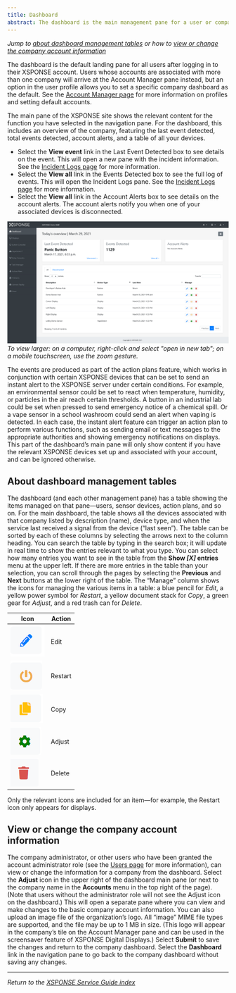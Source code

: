 ```yaml
---
title: Dashboard
abstract: The dashboard is the main management pane for a user or company, providing access to all the features and devices available to them. All service management panes in the XSPONSE site offer a standard interface, as described in this section. Selecting a company on the Account Manager pane will take you to the company dashboard pane, showing you a summary of that organization.
---
```

*Jump to [about dashboard management tables](dashboard.md#about-dashboard-management-tables) or how to [view or change the company account information](dashboard.md#view-or-change-the-company-account-information)*

The dashboard is the default landing pane for all users after logging in to their XSPONSE account. Users whose accounts are associated with more than one company will arrive at the Account Manager pane instead, but an option in the user profile allows you to set a specific company dashboard as the default. See the [Account Manager page](account-manager.md) for more information on profiles and setting default accounts.

The main pane of the XSPONSE site shows the relevant content for the function you have selected in the navigation pane. For the dashboard, this includes an overview of the company, featuring the last event detected, total events detected, account alerts, and a table of all your devices.
-	Select the **View event** link in the Last Event Detected box to see details on the event. This will open a new pane with the incident information. See the [Incident Logs page](incident-logs.md) for more information.
-	Select the **View all** link in the Events Detected box to see the full log of events. This will open the Incident Logs pane. See the [Incident Logs page](incident-logs.md) for more information.
-	Select the **View all** link in the Account Alerts box to see details on the account alerts. The account alerts notify you when one of your associated devices is disconnected.

![dashboard pane](dashboard.png)
_To view larger: on a computer, right-click and select "open in new tab"; on a mobile touchscreen, use the zoom gesture._

The events are produced as part of the action plans feature, which works in conjunction with certain XSPONSE devices that can be set to send an instant alert to the XSPONSE server under certain conditions. For example, an environmental sensor could be set to react when temperature, humidity, or particles in the air reach certain thresholds. A button in an industrial lab could be set when pressed to send emergency notice of a chemical spill. Or a vape sensor in a school washroom could send an alert when vaping is detected. In each case, the instant alert feature can trigger an action plan to perform various functions, such as sending email or text messages to the appropriate authorities and showing emergency notifications on displays. This part of the dashboard’s main pane will only show content if you have the relevant XSPONSE devices set up and associated with your account, and can be ignored otherwise.

## About dashboard management tables
The dashboard (and each other management pane) has a table showing the items managed on that pane—users, sensor devices, action plans, and so on. For the main dashboard, the table shows all the devices associated with that company listed by description (name), device type, and when the service last received a signal from the device (“last seen”). The table can be sorted by each of these columns by selecting the arrows next to the column heading. You can search the table by typing in the search box; it will update in real time to show the entries relevant to what you type. You can select how many entries you want to see in the table from the **Show _[X]_ entries** menu at the upper left. If there are more entries in the table than your selection, you can scroll through the pages by selecting the **Previous** and **Next** buttons at the lower right of the table. The “Manage” column shows the icons for managing the various items in a table: a blue pencil for _Edit_, a yellow power symbol for _Restart_, a yellow document stack for _Copy_, a green gear for _Adjust_, and a red trash can for _Delete_.

| Icon | Action |
| --- | --- |
| ![edit icon](edit.png) | Edit |
| ![restart icon](restart.png) | Restart |
| ![copy icon](copy.png) | Copy |
| ![adjust icon](adjust.png) | Adjust |
| ![delete icon](delete.png) | Delete |

Only the relevant icons are included for an item—for example, the Restart icon only appears for displays.

## View or change the company account information
The company administrator, or other users who have been granted the account administrator role (see the [Users page](users-management.md) for more information), can view or change the information for a company from the dashboard. Select the **Adjust** icon in the upper right of the dashboard main pane (or next to the company name in the **Accounts** menu in the top right of the page). (Note that users without the administrator role will not see the Adjust icon on the dashboard.) This will open a separate pane where you can view and make changes to the basic company account information. You can also upload an image file of the organization’s logo. All “image” MIME file types are supported, and the file may be up to 1 MB in size. (This logo will appear in the company’s tile on the Account Manager pane and can be used in the screensaver feature of XSPONSE Digital Displays.) Select **Submit** to save the changes and return to the company dashboard. Select the **Dashboard** link in the navigation pane to go back to the company dashboard without saving any changes.

___
*Return to the [XSPONSE Service Guide index](index.md)*
